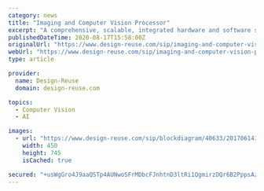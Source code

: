 ```yaml
---
category: news
title: "Imaging and Computer Vision Processor"
excerpt: "A comprehensive, scalable, integrated hardware and software silicon IP platform that is centered around a new imaging and vision DSP – the CEVA-XM6. It allows developers to efficiently harness the power of neural networks and machine vision for ..."
publishedDateTime: 2020-08-17T15:58:00Z
originalUrl: "https://www.design-reuse.com/sip/imaging-and-computer-vision-processor-ip-40633/"
webUrl: "https://www.design-reuse.com/sip/imaging-and-computer-vision-processor-ip-40633/"
type: article

provider:
  name: Design-Reuse
  domain: design-reuse.com

topics:
  - Computer Vision
  - AI

images:
  - url: "https://www.design-reuse.com/sip/blockdiagram/40633/20170614115905-main-XM6.JPG"
    width: 450
    height: 745
    isCached: true

secured: "+usWgGro4J9aaQSTp4AUNwoSFrMDbcFJnhtnD3ltRi1QgmirzDQr6B2PppsAz+L5HKWLk2UJrjpGd8eADkyLYj2DqNWtDeQAk+AzzoIH17SrNbyK6Ajk3oUi2fWG+SFfWFtgyMDm+qtAitXlfy0+1M2sruuwQYPe1RShjC7ega5TNs9T5Dsuf7ngYZCLzxfvJVquC1Twa0ex4bbMG+LAX3mbow33GdrPjjGj1gh4xrdt50PH/I2PdZf5sCF/yUPqrMSbYqFiGIJedxYATY/FxU5EHm/YD44opQOTYFR78dCKEj1ZU/jGaSxgt+cE7iwAWQvqrZ+/Y+IzoT64AZheZao/UZChePqJCj7uefpBBu0=;qNQZfX8r5AtlMJA00pXj5g=="
---
```


